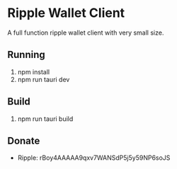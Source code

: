 # Ripple Wallet Client

A full function ripple wallet client with very small size.

## Running
1. npm install
2. npm run tauri dev

## Build
1. npm run tauri build

## Donate
- Ripple: rBoy4AAAAA9qxv7WANSdP5j5y59NP6soJS